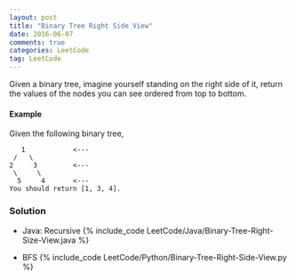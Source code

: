 ```yaml
---
layout: post
title: "Binary Tree Right Side View"
date: 2016-06-07
comments: true
categories: LeetCode
tag: LeetCode
---
```


Given a binary tree, imagine yourself standing on the right side of it, return the values of the nodes you can see ordered from top to bottom.

#### Example
Given the following binary tree,
```
   1            <---
 /   \
2     3         <---
 \     \
  5     4       <---
You should return [1, 3, 4].
```

<!--more-->
### Solution
* Java: Recursive
{% include_code LeetCode/Java/Binary-Tree-Right-Size-View.java %}

* BFS
{% include_code LeetCode/Python/Binary-Tree-Right-Side-View.py %}
